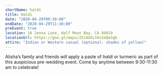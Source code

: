 ```yaml
---
shortName: haldi
title: Haldi
date: "2020-04-29T09:30:00"
endDate: "2020-04-29T11:30:00"
preEvent: true
location: 16 Jenna Lane, Half Moon Bay, CA 94019
locationUrl: https://goo.gl/maps/Z5iAGhLtKx1UQwSg6
attire: "Indian or Western casual (optional: shades of yellow)"
---
```


Alisha’s family and friends will apply a paste of _haldi_ or turmeric as part of this auspicious pre-wedding event. Come by anytime between 9:30-11:30 am to celebrate!
